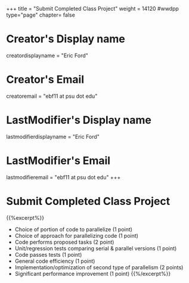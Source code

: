 +++
title = "Submit Completed Class Project"
weight = 14120  #wwdpp
type="page"
chapter= false

# Creator's Display name
creatordisplayname = "Eric Ford"
# Creator's Email
creatoremail = "ebf11 at psu dot edu"
# LastModifier's Display name
lastmodifierdisplayname = "Eric Ford"
# LastModifier's Email
lastmodifieremail = "ebf11 at psu dot edu"
+++

# Submit Completed Class Project
{{%excerpt%}}
- Choice of portion of code to parallelize (1 point)
- Choice of approach for parallelizing code (1 point)
- Code performs proposed tasks (2 point)
- Unit/regression tests comparing serial & parallel versions (1 point)
- Code passes tests (1 point)
- General code efficiency (1 point)
- Implementation/optimization of second type of parallelism (2 points)
- Significant performance improvement (1 point)
{{%/excerpt%}}

